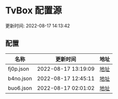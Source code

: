 
# TvBox 配置源

更新时间: 2022-08-17 14:13:42


## 配置

|   名称  | 更新时间  |地址  |
|  ----  | ----  |----  |
|  fj0p.json | 2022-08-17 13:19:09 |[地址](https://box.okeybox.top/tv/fj0p.json) |
|  b4no.json | 2022-08-17 12:45:11 |[地址](https://box.okeybox.top/tv/b4no.json) |
|  buo6.json | 2022-08-17 02:01:02 |[地址](https://box.okeybox.top/tv/buo6.json) |
  
    